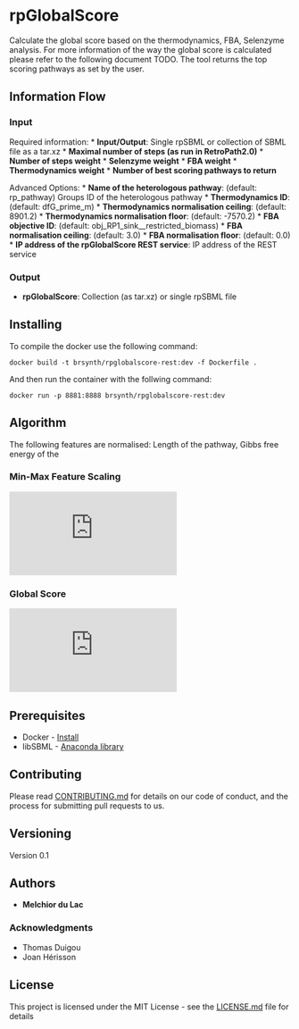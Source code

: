 # rpGlobalScore

Calculate the global score based on the thermodynamics, FBA, Selenzyme analysis. For more information of the way the global score is calculated please refer to the following document TODO. The tool returns the top scoring pathways as set by the user. 

## Information Flow

### Input

Required information:
    * **Input/Output**: Single rpSBML or collection of SBML file as a tar.xz
    * **Maximal number of steps (as run in RetroPath2.0)**
    * **Number of steps weight**
    * **Selenzyme weight**
    * **FBA weight**
    * **Thermodynamics weight**
    * **Number of best scoring pathways to return**

Advanced Options:
    * **Name of the heterologous pathway**: (default: rp_pathway) Groups ID of the heterologous pathway
    * **Thermodynamics ID**: (default: dfG_prime_m)
    * **Thermodynamics normalisation ceiling**: (default: 8901.2)
    * **Thermodynamics normalisation floor**: (default: -7570.2)
    * **FBA objective ID**: (default: obj_RP1_sink__restricted_biomass)
    * **FBA normalisation ceiling**: (default: 3.0)
    * **FBA normalisation floor**: (default: 0.0)
    * **IP address of the rpGlobalScore REST service**: IP address of the REST service

### Output

* **rpGlobalScore**: Collection (as tar.xz) or single rpSBML file

## Installing

To compile the docker use the following command:

```
docker build -t brsynth/rpglobalscore-rest:dev -f Dockerfile .
```

And then run the container with the follwing command:

```
docker run -p 8881:8888 brsynth/rpglobalscore-rest:dev
```

## Algorithm

The following features are normalised: Length of the pathway, Gibbs free energy of the 

### Min-Max Feature Scaling

![img](http://latex.codecogs.com/svg.latex?x%27+%3D+%5Cfrac%7Bx+-+%5Clfloor+x%5Crfloor%7D%7B%5Clceil+x%5Crceil-%5Clfloor+x%5Crfloor%7D)

### Global Score

![img](http://latex.codecogs.com/svg.latex?%5Cbar%7Bx%7D+%3D+%5Cfrac%7B%5Csum_%7Bi%3D1%7D%5En%7Bw_ix_i%7D%7D%7B%5Csum_%7Bi%3D1%7D%5En%7Bw_i%7D%7D)

## Prerequisites

* Docker - [Install](https://docs.docker.com/v17.09/engine/installation/)
* libSBML - [Anaconda library](https://anaconda.org/SBMLTeam/python-libsbml)

## Contributing

Please read [CONTRIBUTING.md](https://gist.github.com/PurpleBooth/b24679402957c63ec426) for details on our code of conduct, and the process for submitting pull requests to us.

## Versioning

Version 0.1

## Authors

* **Melchior du Lac** 

### Acknowledgments

* Thomas Duigou
* Joan Hérisson

## License

This project is licensed under the MIT License - see the [LICENSE.md](LICENSE.md) file for details
